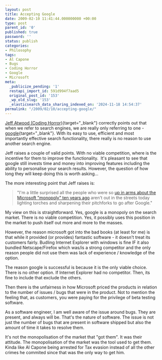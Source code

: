 ```yaml
---
layout: post
title: Accepting Google
date: 2009-02-10 11:41:44.000000000 +00:00
type: post
parent_id: '0'
published: true
password: ''
status: publish
categories:
- Philosophy
tags:
- Al Capone
- Bugs
- Coding Horror
- Google
- Microsoft
meta:
  _publicize_pending: '1'
  restapi_import_id: 591d994f7aad5
  original_post_id: '153'
  _wp_old_slug: '153'
  _elasticsearch_data_sharing_indexed_on: '2024-11-18 14:54:37'
permalink: "/2009/02/10/accepting-google/"
---
```


[Jeff Atwood (Coding
Horror)](http://www.codinghorror.com/blog/archives/001224.html "Google monoculture"){target="_blank"}
correctly points out that when we refer to search engines, we are really
only referring to one -
[google](http://www.google.co.uk "Google"){target="_blank"}. With its
easy to use, efficient and most importantly effective search
functionality, there really is no reason to use another search engine.

Jeff raises a couple of valid points. With no viable competition, where
is the incentive for them to improve the functionality.  It\'s pleasant
to see that google still invests time and money into improving features
including the ability to personalise your search results. However, the
question of how long they will keep doing this is worth asking\...

The more interesting point that Jeff raises is:

> \"I\'m a little surprised all the people who were so [up in arms about
> the Microsoft \"monopoly\" ten years
> ago](http://en.wikipedia.org/wiki/United_States_v._Microsoft) aren\'t
> out in the streets today lighting torches and sharpening their
> pitchforks to go after Google.\"

My view on this is straightforward. Yes, google is a monopoly on the
search market. There is no viable competition. Yes, it possibly uses
this position in the market to push itself out more and more to the
masses.

However, the reason microsoft got into the bad books (at least for me)
is that while it provided (or provides) fantastic software - it doesn\'t
treat its customers fairly. Budling Internet Explorer with windows is
fine IF it also bundled Netscape/Firefox which was/is a strong
competitor and the only reason people did not use them was lack of
experience / knowledge of the option.

The reason google is successful is because it is the only viable choice.
There is no other option. If Internet Explorer had no competitor. Then,
its fine to include that exclude the others.

Then there is the unfairness in how Microsoft priced the products in
relation to the number of issues / bugs that were in the product. Not to
mention the feeling that, as customers, you were paying for the
privilege of beta testing software.

As a software engineer, I am well aware of the issue around bugs. They
are present, and always will be. That\'s the nature of software. The
issue is not just the number of bugs that are present in software
shipped but also the amount of time it takes to resolve them.

It\'s not the monopolisation of the market that \"got them\". It was
their attitude. The monopolisation of the market was the tool used to
get them. Kinda like Al Capone being arrested for Tax evasion instead of
all the other crimes he commited since that was the only way to get him.
